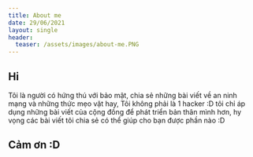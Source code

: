 ```yaml
---
title: About me 
date: 29/06/2021
layout: single
header:
  teaser: /assets/images/about-me.PNG
--- 
```


## Hi

Tôi là người có hứng thú với bảo mật, chia sẻ những bài viết về an ninh mạng và những thức mẹo vặt hay, Tôi không phải là 1 hacker :D tôi chỉ áp dụng những bài viết của cộng đồng để phát triển bản thân mình hơn, hy vọng các bài viết tôi chia sẻ có thể giúp cho bạn được phần nào :D  



## Cảm ơn :D
